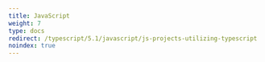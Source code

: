 ```yaml
---
title: JavaScript
weight: 7
type: docs
redirect: /typescript/5.1/javascript/js-projects-utilizing-typescript
noindex: true
---
```

